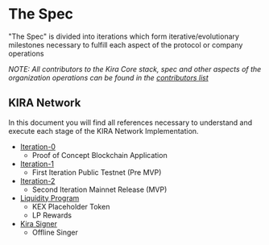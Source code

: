# The Spec

"The Spec" is divided into iterations which form iterative/evolutionary milestones necessary to fulfill each aspect of the protocol or company operations

_NOTE: All contributors to the Kira Core stack, spec and other aspects of the organization operations can be found in the [contributors list](../contributors.md)_

## KIRA Network

In this document you will find all references necessary to understand and execute each stage of the KIRA Network Implementation.

* [Iteration-0](iteration-0/README.md)
    * Proof of Concept Blockchain Application
* [Iteration-1](iteration-1/README.md)
    * First Iteration Public Testnet (Pre MVP)
* [Iteration-2](iteration-2/README.md)
    * Second Iteration Mainnet Release (MVP)
* [Liquidity Program](liquidity-program/README.md)
    * KEX Placeholder Token
    * LP Rewards
* [Kira Signer](kira-signer/README.md)
    * Offline Singer

